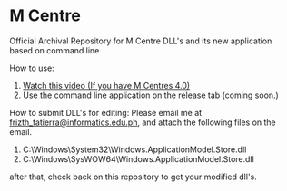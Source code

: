# M Centre
Official Archival Repository for M Centre DLL's and its new application based on command line

How to use:

1. [Watch this video (If you have M Centres 4.0)](https://www.youtube.com/watch?v=8U_Sg1LTKNc&t=4s)
2. Use the command line application on the release tab (coming soon.)

How to submit DLL's for editing:
Please email me at frizth_tatierra@informatics.edu.ph, and attach the following files on the email.
1. C:\Windows\System32\Windows.ApplicationModel.Store.dll
2. C:\Windows\SysWOW64\Windows.ApplicationModel.Store.dll

after that, check back on this repository to get your modified dll's.
